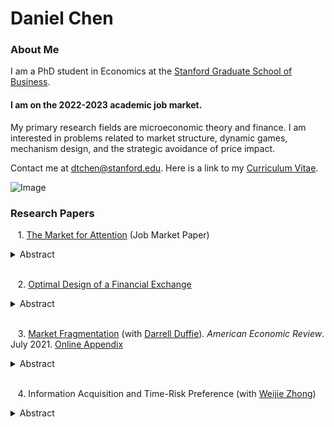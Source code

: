 # Daniel Chen
### About Me
I am a PhD student in Economics at the [Stanford Graduate School of Business](https://www.gsb.stanford.edu/programs/phd/academic-experience/students/daniel-chen). 

#### I am on the 2022-2023 academic job market. 


My primary research fields are microeconomic theory and finance. I am interested in problems related to market structure, dynamic games, mechanism design, and the strategic avoidance of price impact. 

Contact me at dtchen@stanford.edu. Here is a link to my [Curriculum Vitae](https://www.gsb.stanford.edu/sites/default/files/phd-cv/CVNov9_0.pdf).


![Image](https://dtc1995.github.io/danielchenpic.png)

### Research Papers

&nbsp;&nbsp;&nbsp;1. [The Market for Attention](https://drive.google.com/file/d/1pgOcnkTeMeXF14Fo2zU1O3j5iJUU8LRS/view?usp=sharing) (Job Market Paper) 

<details closed> <summary>Abstract</summary> <br>   This paper develops a dynamic general equilibrium model of the market for attention. Digital platforms compete for the attention of consumers by investing in the quality of their services which they provide for free. Platforms then sell the attention, in the form of advertisements, to firms in the product market via auctions that use consumer data for targeting. We characterize outcomes in the product market, ad revenue, and platform investment in the unique stationary equilibrium. When data is more informative for all platforms, typically product consumption improves but ad revenues and investment decline. When platforms are more interoperable, investment rises but product consumption worsens. Compared with first best, investment can be either too high or too low. The model predicts variation in ad prices, bid pacing, and delay in the matching of a firm to a consumer and relates these to platform market power. It also predicts that platforms that are data-rich relative to their rivals will typically have higher market shares, ad prices, and investment.</details>&nbsp;

&nbsp;&nbsp;&nbsp;2.  [Optimal Design of a Financial Exchange](https://drive.google.com/file/d/12KpGxa75Cymr4NHG5jI30metR2z0X1dF/view?usp=share_link)

<details closed> <summary>Abstract</summary> <br>  We consider the design of a market for a single asset where a finite number of risk averse traders may trade to share risk from asset endowments. We derive the direct mechanisms that maximize a linear combination of expected revenue and allocative efficiency. We find that the first best allocation is Bayesian-Nash implementable with ex-ante budget balance if and only if the expectations of traders’ endowments are proportional to their risk capacities. We show that an optimal direct mechanism has an indirect implementation by a double auction with side payments. Thus there may be cause for regulation of side payments and potential to use them as effective policy tools.</details>&nbsp;

&nbsp;&nbsp;&nbsp;3. [Market Fragmentation](https://www.gsb.stanford.edu/sites/default/files/paper-or-publication/aer.marketfrag.pdf) (with [Darrell Duffie](https://www.darrellduffie.com)). *American Economic Review*. July 2021. [Online Appendix](https://dtc1995.github.io/ChenDuffieOnlineAppendixFeb2021.pdf)

<details closed> <summary>Abstract</summary> <br> We model a simple market setting in which fragmentation of trade of the same asset across multiple exchanges improves allocative efficiency. Fragmentation reduces the inhibiting effect of price-impact avoidance on order submission. Although fragmentation reduces market depth on each exchange, it also isolates cross-exchange price impacts, leading to more aggressive overall order submission and better rebalancing of unwanted positions across traders. Fragmentation also has implications for the extent to which prices reveal traders’ private information. While a given exchange price is less informative in more fragmented markets, all exchange prices taken together are more informative. </details>&nbsp;

&nbsp;&nbsp;&nbsp;4. Information Acquisition and Time-Risk Preference (with [Weijie Zhong](https://www.gsb.stanford.edu/faculty-research/faculty/weijie-zhong))

<details closed> <summary>Abstract</summary> <br> [Preliminary draft available upon request] An agent aquires information dynamically until her posterior belief about an unknown binary state reaches either an upper or a lower threshold. The agent can choose any signal process subject to a constraint on the rate of "uncertainty reduction." We show that learning strategies can be ordered by time risk---the dispersiveness of the distribution of time that a threshold is reached. We construct a strategy that maximizes time risk and one that minimizes time risk. Under the time-risk maximizing strategy, posterior beliefs evolve according to a Poisson process. The posterior belief either jumps to the threshold that is closer in Bregman divergence or drifts towards the other threshold. Under the time-risk minimizing strategy, the posterior belief reaches a threshold at a deterministic time.</details>&nbsp;
